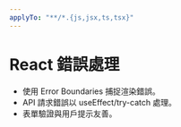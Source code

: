 ```yaml
---
applyTo: "**/*.{js,jsx,ts,tsx}"
---
```


# React 錯誤處理

- 使用 Error Boundaries 捕捉渲染錯誤。
- API 請求錯誤以 useEffect/try-catch 處理。
- 表單驗證與用戶提示友善。
